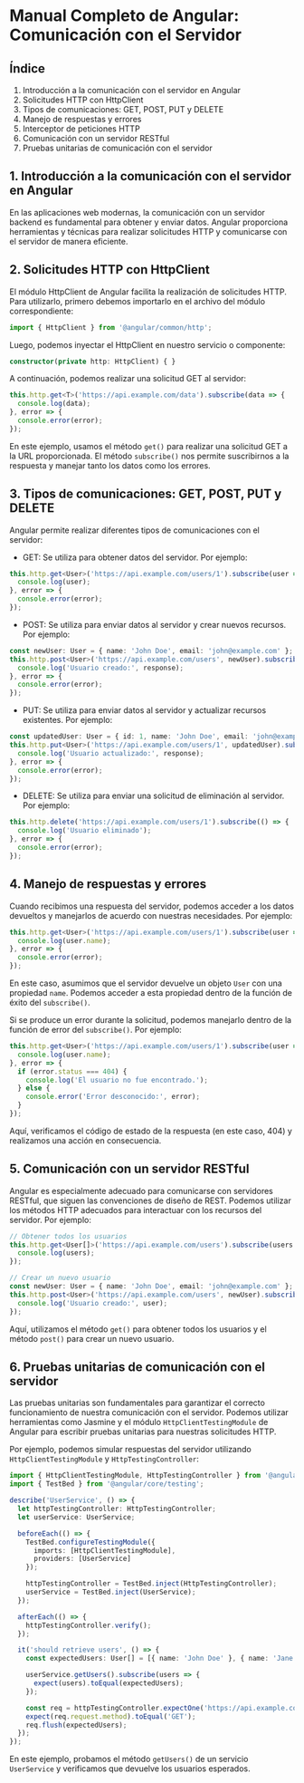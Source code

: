 # Manual Completo de Angular: Comunicación con el Servidor

## Índice

1. Introducción a la comunicación con el servidor en Angular
2. Solicitudes HTTP con HttpClient
3. Tipos de comunicaciones: GET, POST, PUT y DELETE
4. Manejo de respuestas y errores
5. Interceptor de peticiones HTTP
6. Comunicación con un servidor RESTful
7. Pruebas unitarias de comunicación con el servidor

## 1. Introducción a la comunicación con el servidor en Angular

En las aplicaciones web modernas, la comunicación con un servidor backend es fundamental para obtener y enviar datos. Angular proporciona herramientas y técnicas para realizar solicitudes HTTP y comunicarse con el servidor de manera eficiente.

## 2. Solicitudes HTTP con HttpClient

El módulo HttpClient de Angular facilita la realización de solicitudes HTTP. Para utilizarlo, primero debemos importarlo en el archivo del módulo correspondiente:

```typescript
import { HttpClient } from '@angular/common/http';
```

Luego, podemos inyectar el HttpClient en nuestro servicio o componente:

```typescript
constructor(private http: HttpClient) { }
```

A continuación, podemos realizar una solicitud GET al servidor:

```typescript
this.http.get<T>('https://api.example.com/data').subscribe(data => {
  console.log(data);
}, error => {
  console.error(error);
});
```

En este ejemplo, usamos el método `get()` para realizar una solicitud GET a la URL proporcionada. El método `subscribe()` nos permite suscribirnos a la respuesta y manejar tanto los datos como los errores.

## 3. Tipos de comunicaciones: GET, POST, PUT y DELETE

Angular permite realizar diferentes tipos de comunicaciones con el servidor:

- GET: Se utiliza para obtener datos del servidor. Por ejemplo:

```typescript
this.http.get<User>('https://api.example.com/users/1').subscribe(user => {
  console.log(user);
}, error => {
  console.error(error);
});
```

- POST: Se utiliza para enviar datos al servidor y crear nuevos recursos. Por ejemplo:

```typescript
const newUser: User = { name: 'John Doe', email: 'john@example.com' };
this.http.post<User>('https://api.example.com/users', newUser).subscribe(response => {
  console.log('Usuario creado:', response);
}, error => {
  console.error(error);
});
```

- PUT: Se utiliza para enviar datos al servidor y actualizar recursos existentes. Por ejemplo:

```typescript
const updatedUser: User = { id: 1, name: 'John Doe', email: 'john@example.com' };
this.http.put<User>('https://api.example.com/users/1', updatedUser).subscribe(response => {
  console.log('Usuario actualizado:', response);
}, error => {
  console.error(error);
});
```

- DELETE: Se utiliza para enviar una solicitud de eliminación al servidor. Por ejemplo:

```typescript
this.http.delete('https://api.example.com/users/1').subscribe(() => {
  console.log('Usuario eliminado');
}, error => {
  console.error(error);
});
```

## 4. Manejo de respuestas y errores

Cuando recibimos una respuesta del servidor, podemos acceder a los datos devueltos y manejarlos de acuerdo con nuestras necesidades. Por ejemplo:

```typescript
this.http.get<User>('https://api.example.com/users/1').subscribe(user => {
  console.log(user.name);
}, error => {
  console.error(error);
});
```

En este caso, asumimos que el servidor devuelve un objeto `User` con una propiedad `name`. Podemos acceder a esta propiedad dentro de la función de éxito del `subscribe()`.

Si se produce un error durante la solicitud, podemos manejarlo dentro de la función de error del `subscribe()`. Por ejemplo:

```typescript
this.http.get<User>('https://api.example.com/users/1').subscribe(user => {
  console.log(user.name);
}, error => {
  if (error.status === 404) {
    console.log('El usuario no fue encontrado.');
  } else {
    console.error('Error desconocido:', error);
  }
});
```

Aquí, verificamos el código de estado de la respuesta (en este caso, 404) y realizamos una acción en consecuencia.

## 5. Comunicación con un servidor RESTful

Angular es especialmente adecuado para comunicarse con servidores RESTful, que siguen las convenciones de diseño de REST. Podemos utilizar los métodos HTTP adecuados para interactuar con los recursos del servidor. Por ejemplo:

```typescript
// Obtener todos los usuarios
this.http.get<User[]>('https://api.example.com/users').subscribe(users => {
  console.log(users);
});

// Crear un nuevo usuario
const newUser: User = { name: 'John Doe', email: 'john@example.com' };
this.http.post<User>('https://api.example.com/users', newUser).subscribe(user => {
  console.log('Usuario creado:', user);
});
```

Aquí, utilizamos el método `get()` para obtener todos los usuarios y el método `post()` para crear un nuevo usuario.

## 6. Pruebas unitarias de comunicación con el servidor

Las pruebas unitarias son fundamentales para garantizar el correcto funcionamiento de nuestra comunicación con el servidor. Podemos utilizar herramientas como Jasmine y el módulo `HttpClientTestingModule` de Angular para escribir pruebas unitarias para nuestras solicitudes HTTP.

Por ejemplo, podemos simular respuestas del servidor utilizando `HttpClientTestingModule` y `HttpTestingController`:

```typescript
import { HttpClientTestingModule, HttpTestingController } from '@angular/common/http/testing';
import { TestBed } from '@angular/core/testing';

describe('UserService', () => {
  let httpTestingController: HttpTestingController;
  let userService: UserService;

  beforeEach(() => {
    TestBed.configureTestingModule({
      imports: [HttpClientTestingModule],
      providers: [UserService]
    });

    httpTestingController = TestBed.inject(HttpTestingController);
    userService = TestBed.inject(UserService);
  });

  afterEach(() => {
    httpTestingController.verify();
  });

  it('should retrieve users', () => {
    const expectedUsers: User[] = [{ name: 'John Doe' }, { name: 'Jane Smith' }];

    userService.getUsers().subscribe(users => {
      expect(users).toEqual(expectedUsers);
    });

    const req = httpTestingController.expectOne('https://api.example.com/users');
    expect(req.request.method).toEqual('GET');
    req.flush(expectedUsers);
  });
});
```

En este ejemplo, probamos el método `getUsers()` de un servicio `UserService` y verificamos que devuelve los usuarios esperados.
